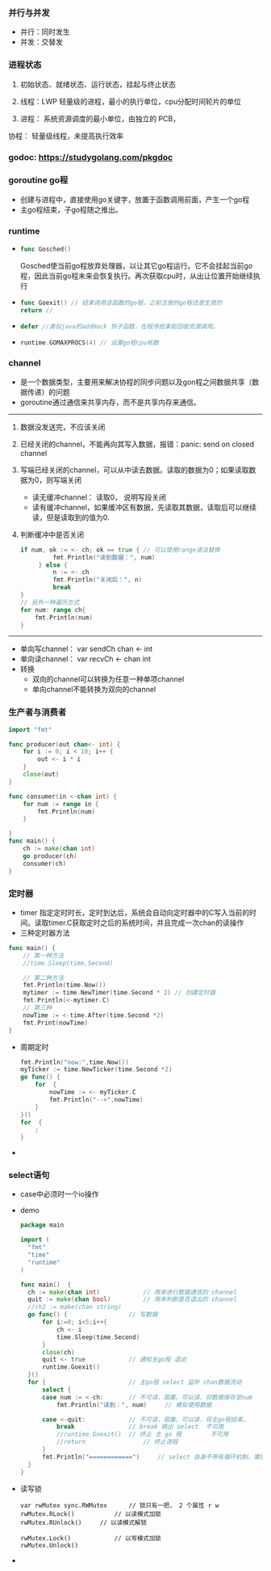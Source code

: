 ### 并行与并发

- 并行：同时发生
- 并发：交替发



### 进程状态

1. 初始状态、就绪状态、运行状态，挂起与终止状态



1. 线程：LWP 轻量级的进程，最小的执行单位，cpu分配时间轮片的单位
2. 进程： 系统资源调度的最小单位，由独立的 PCB，



协程： 轻量级线程，未提高执行效率

### godoc: https://studygolang.com/pkgdoc

### goroutine go程

- 创建与进程中，直接使用go关键字，放置于函数调用前面，产生一个go程
- 主go程结束，子go程随之推出。

### runtime 

- ```go
  func Gosched()
  ```

  Gosched使当前go程放弃处理器，以让其它go程运行。它不会挂起当前go程，因此当前go程未来会恢复执行。再次获取cpu时，从出让位置开始继续执行

- ```go
  func Goexit() // 结束调用该函数的go程，之前注册的go程还是生效的
  return // 
  ```

- ```go
  defer //类似java的addHock 钩子函数，在程序结束前回收资源调用。
  ```

- ```go
  runtime.GOMAXPROCS(4) // 设置go程cpu核数
  ```




### channel

- 是一个数据类型，主要用来解决协程的同步问题以及gon程之间数据共享（数据传递）的问题
- goroutine通过通信来共享内存，而不是共享内存来通信。

---

1. 数据没发送完，不应该关闭

2. 已经关闭的channel，不能再向其写入数据，报错：panic: send on closed channel

3. 写端已经关闭的channel，可以从中读去数据。读取的数据为0；如果读取数据为0，则写端关闭

   - 读无缓冲channel： 读取0， 说明写段关闭
   - 读有缓冲channel，如果缓冲区有数据，先读取其数据，读取后可以继续读，但是读取到的值为0.

4. 判断缓冲中是否关闭

   ```go
   if num, ok := <- ch; ok == true { // 可以使用range语法替换
   			fmt.Println("读到数据：", num)
   		} else {
   			n := <- ch
   			fmt.Println("关闭后：", n)
   			break
   }
   // 另外一种遍历方式
   for num: range ch{
       fmt.Println(num)
   }
   ```

---

- 单向写channel： var sendCh chan <- int
- 单向读channel： var recvCh <- chan int
- 转换
  - 双向的channel可以转换为任意一种单项channel
  - 单向channel不能转换为双向的channel

### 生产者与消费者

```go
import "fmt"

func producer(out chan<- int) {
	for i := 0; i < 10; i++ {
		out <- i * i
	}
	close(out)
}

func consumer(in <-chan int) {
	for num := range in {
		fmt.Println(num)
	}

}
func main() {
	ch := make(chan int)
	go producer(ch)
	consumer(ch)
}
```



### 定时器

- timer 指定定时时长，定时到达后，系统会自动向定时器中的C写入当前的时间。读取timer.C获取定时之后的系统时间，并且完成一次chan的读操作
- 三种定时器方法

```go
func main() {
	// 第一种方法
	//time.Sleep(time.Second)

	// 第二种方法
	fmt.Println(time.Now())
	mytimer := time.NewTimer(time.Second * 2) // 创建定时器
	fmt.Println(<-mytimer.C)
	// 第三种
	nowTime := <-time.After(time.Second *2)
	fmt.Print(nowTime)
}
```

- 周期定时

  ```go
  fmt.Println("now:",time.Now())
  myTicker := time.NewTicker(time.Second *2)
  go func() {
      for  {
          nowTime := <- myTicker.C
          fmt.Println("-->",nowTime)
      }
  }()
  for  {
      ;
  }
  ```

  

- 

### select语句

- case中必须时一个io操作

- demo

  ```go
  package main
  
  import (
  	"fmt"
  	"time"
  	"runtime"
  )
  
  func main()  {
  	ch := make(chan int)			// 用来进行数据通信的 channel
  	quit := make(chan bool)			// 用来判断是否退出的 channel
  	//ch2 := make(chan string)
  	go func() {					// 写数据
  		for i:=0; i<5;i++{
  			ch <- i
  			time.Sleep(time.Second)
  		}
  		close(ch)
  		quit <- true			// 通知主go程 退出
  		runtime.Goexit()
  	}()
  	for {						// 主go程 select 监听 chan数据流动
  		select {
  		case num := <-ch:		// 不可读，阻塞。可以读，将数据保存至num
  			fmt.Println("读到：", num)		// 模拟使用数据
  
  		case <-quit:			// 不可读，阻塞。可以读，将主go程结束。
  			break 				// break 跳出 select	不可用
  			//runtime.Goexit()	// 终止 主 go 程		不可用
  			//return 				// 终止进程
  		}
  		fmt.Println("============")		// select 自身不带有循环机制，需借助外层 for 来循环监听
  	}
  }
  
  ```

  

- 读写锁

  ```
  var rwMutex sync.RWMutex		// 锁只有一把， 2 个属性 r w
  rwMutex.RLock()			// 以读模式加锁
  rwMutex.RUnlock()		// 以读模式解锁
  
  rwMutex.Lock()			// 以写模式加锁
  rwMutex.Unlock()
  ```

  

- 